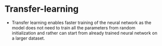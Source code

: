 # Transfer-learning
- Transfer learning enables faster training of the neural network as the model does not need to train all the parameters from random initialization and rather can start from already trained neural network on a larger dataset.
